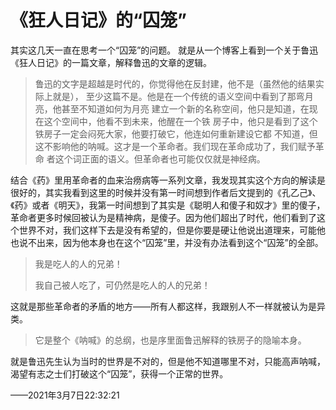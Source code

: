 # 《狂人日记》的“囚笼”

其实这几天一直在思考一个“囚笼”的问题。
就是从一个博客上看到一个关于鲁迅《狂人日记》的一篇文章，解释鲁迅的文章的逻辑。

> 鲁迅的文字是超越是时代的，你觉得他在反封建，他不是（虽然他的结果实际上就是）， 至少这篇不是。他是在一个传统的语义空间中看到了那弯月亮，他甚至不知道如何为月亮 建立一个新的名称空间，他只是知道，在现在这个空间中，他看不到未来，他醒在一个铁 房子中，他只是看到了这个铁房子一定会闷死大家，他要打破它，他连如何重新建设它都 不知道，但这不影响他的呐喊。这才是一个革命者。我们现在革命成功了，我们赋予革命 者这个词正面的语义。但革命者也可能仅仅就是神经病。

结合《药》里用革命者的血来治痨病等一系列文章，我发现其实这个方向的解读是很好的，其实我看到这里的时候并没有第一时间想到作者后文提到的《孔乙己》、《药》或者《明天》，我第一时间想到了其实是《聪明人和傻子和奴才》里的傻子，革命者更多时候回被认为是精神病，是傻子。因为他们超出了时代，他们看到了这个世界不对，我们这样下去是没有希望的，但是你要是硬让他说出道理来，可能他也说不出来，因为他本身也在这个“囚笼”里，并没有办法看到这个“囚笼”的全部。

> 我是吃人的人的兄弟！
>
> 我自己被人吃了，可仍然是吃人的人的兄弟！

这就是那些革命者的矛盾的地方——所有人都这样，我跟别人不一样就被认为是异类。

> 它是整个《呐喊》的总纲，也是序里面鲁迅解释的铁房子的隐喻本身。

就是鲁迅先生认为当时的世界是不对的，但是他不知道哪里不对，只能高声呐喊，渴望有志之士们打破这个“囚笼”，获得一个正常的世界。

——2021年3月7日22:32:21
